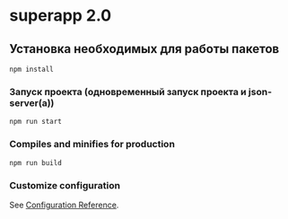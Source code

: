 # superapp 2.0

## Установка необходимых для работы пакетов
```
npm install
```

<!-- ### Compiles and hot-reloads for development -->
### Запуск проекта (одновременный запуск проекта и json-server(а))   
```
npm run start
```

### Compiles and minifies for production
```
npm run build
```

### Customize configuration
See [Configuration Reference](https://cli.vuejs.org/config/).
